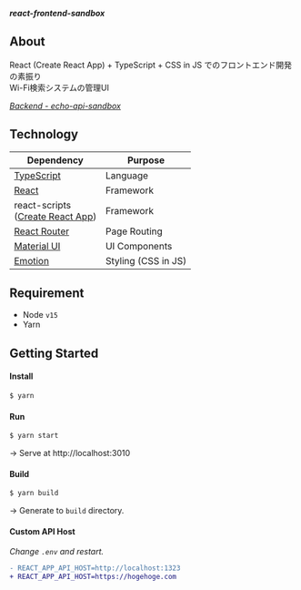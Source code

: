 ***react-frontend-sandbox***

## About

React (Create React App) + TypeScript + CSS in JS でのフロントエンド開発の素振り  
Wi-Fi検索システムの管理UI

*[Backend - echo-api-sandbox](https://github.com/KotaTanaka/echo-api-sandbox)*

## Technology

| Dependency | Purpose |
| --- | --- |
| [TypeScript](https://www.typescriptlang.org) | Language |
| [React](https://ja.reactjs.org) | Framework |
| react-scripts<br>([Create React App](https://create-react-app.dev/docs/getting-started)) | Framework |
| [React Router](https://reacttraining.com/react-router/web/guides/quick-start) | Page Routing |
| [Material UI](https://material-ui.com) | UI Components |
| [Emotion](https://emotion.sh) | Styling (CSS in JS) |

## Requirement

* Node `v15`
* Yarn

## Getting Started

#### Install

```bash
$ yarn
```

#### Run

```bash
$ yarn start
```

→ Serve at http://localhost:3010

#### Build

```bash
$ yarn build
```

→ Generate to `build` directory.

#### Custom API Host

*Change `.env` and restart.*

```diff
- REACT_APP_API_HOST=http://localhost:1323
+ REACT_APP_API_HOST=https://hogehoge.com
```
